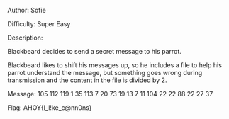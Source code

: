Author: Sofie


Difficulty: Super Easy 


Description: 

Blackbeard decides to send a secret message to his parrot. 

Blackbeard likes to shift his messages up, so he includes a file to help his parrot understand the message, but something goes wrong during transmission and the content in the file is divided by 2. 

Message: 105 112 119 1 35 113 7 20 73 19 13 7 11 104 22 22 88 22 27 37


Flag: AHOY{I_l!ke_c@nn0ns}
